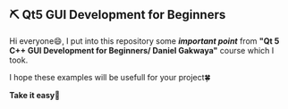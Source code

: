 ## :pick: Qt5 GUI Development for Beginners
 
Hi everyone😄, I put into this repository some **_important point_** from **"Qt 5 C++ GUI Development for Beginners/ Daniel Gakwaya"** course which I took. 

I hope these examples will be usefull for your project🍀

**Take it easy**💛
